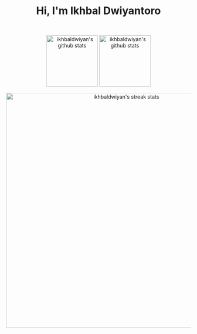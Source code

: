 <h1 align='center' >
  Hi, I'm Ikhbal Dwiyantoro
</h1>

<br/>

<p align='center'>
  <img align="center" height="140px" src="https://github-readme-stats.vercel.app/api/top-langs/?username=ikhbaldwiyan&layout=compact&theme=react&hide_border=true&bg_color=2E3440&title_color=F85D7F&icon_color=F8D866" alt="ikhbaldwiyan's github stats"/>
  </a>
  <a href="https://github.com/ikhbaldwiyan/">
  <img align="center" height="140px" src="https://github-readme-stats.vercel.app/api?username=ikhbaldwiyan&hide=issues&show_icons=true&include_all_commits=true&count_private=true&theme=react&hide_border=true&bg_color=2E3440&title_color=F85D7F&icon_color=F8D866" alt="ikhbaldwiyan's github stats" />
  </a><br/><br/>
  <a href="https://github.com/ikhbaldwiyan/">
  <img align="center" width="640px" src="https://github-readme-streak-stats.herokuapp.com/?user=ikhbaldwiyan&theme=react&fire=FFF&ring=F85D7F&currStreakLabel=F85D7F&sideNums=F85D7F&currStreakNum=F85D7F&sideLabels=FFF&hide_border=true&background=2E3440" alt="ikhbaldwiyan's streak stats"/>
  </a><br/><br/>
</p>
